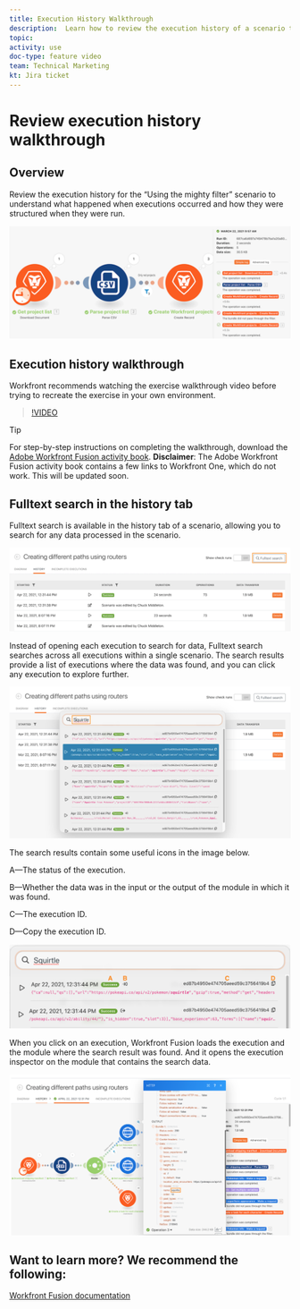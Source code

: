 ```yaml
---
title: Execution History Walkthrough
description:  Learn how to review the execution history of a scenario to understand what happened when in [!DNL Adobe Workfront Fusion].
topic: 
activity: use
doc-type: feature video
team: Technical Marketing
kt: Jira ticket 
---
```

# Review execution history walkthrough

## Overview

Review the execution history for the “Using the mighty filter” scenario to understand what happened when executions occurred and how they were structured when they were run.

![An image of execution history in a Fusion scenario](assets/execution-history-and-scheduling-1.png)

## Execution history walkthrough

Workfront recommends watching the exercise walkthrough video before trying to recreate the exercise in your own environment.

>[!VIDEO](https://video.tv.adobe.com/v/335283/?quality=12)

>[!TIP]
>
>For step-by-step instructions on completing the walkthrough, download the [Adobe Workfront Fusion activity book](/help/assets/adobe-workfront-fusion-activity-book.pdf). **Disclaimer**: The Adobe Workfront Fusion activity book contains a few links to Workfront One, which do not work. This will be updated soon.

## Fulltext search in the history tab

Fulltext search is available in the history tab of a scenario, allowing you to search for any data processed in the scenario.

![An image of execution history search](assets/execution-history-and-scheduling-2.png)

Instead of opening each execution to search for data, Fulltext search searches across all executions within a single scenario. The search results provide a list of executions where the data was found, and you can click any execution to explore further. 

![An image of an execution history search](assets/execution-history-and-scheduling-3.png)

The search results contain some useful icons in the image below. 

A—The status of the execution.

B—Whether the data was in the input or the output of the module in which it was found.

C—The execution ID. 

D—Copy the execution ID.

![An image of an execution history search results](assets/execution-history-and-scheduling-4.png)

When you click on an execution, Workfront Fusion loads the execution and the module where the search result was found. And it opens the execution inspector on the module that contains the search data.

![An image of an execution history links](assets/execution-history-and-scheduling-5.png)


## Want to learn more? We recommend the following:

[Workfront Fusion documentation](https://experienceleague.adobe.com/docs/workfront/using/adobe-workfront-fusion/workfront-fusion-2.html?lang=en)

